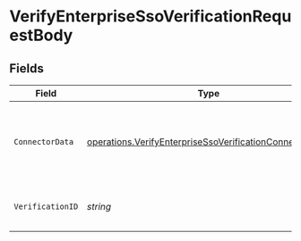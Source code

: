 # VerifyEnterpriseSsoVerificationRequestBody


## Fields

| Field                                                                                                                              | Type                                                                                                                               | Required                                                                                                                           | Description                                                                                                                        |
| ---------------------------------------------------------------------------------------------------------------------------------- | ---------------------------------------------------------------------------------------------------------------------------------- | ---------------------------------------------------------------------------------------------------------------------------------- | ---------------------------------------------------------------------------------------------------------------------------------- |
| `ConnectorData`                                                                                                                    | [operations.VerifyEnterpriseSsoVerificationConnectorData](../../models/operations/verifyenterprisessoverificationconnectordata.md) | :heavy_check_mark:                                                                                                                 | Arbitrary data returned by the SSO provider to complete the verification process.                                                  |
| `VerificationID`                                                                                                                   | *string*                                                                                                                           | :heavy_check_mark:                                                                                                                 | The ID of the EnterpriseSSO verification record.                                                                                   |